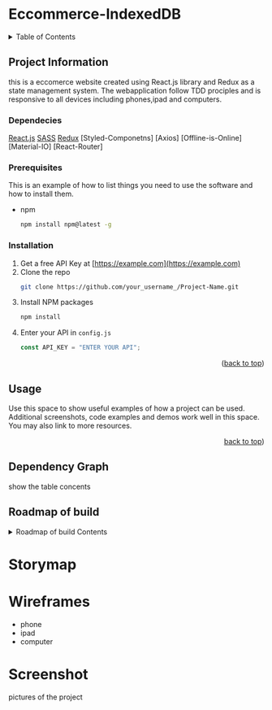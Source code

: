 # Eccommerce-IndexedDB

<details>
  <summary>Table of Contents</summary>
  <ol>
    <li>
      <a href="#about-the-project">About The Project</a>
      <ul>
        <li><a href="#built-with">Built With</a></li>
      </ul>
    </li>
    <li>
      <a href="#getting-started">Getting Started</a>
      <ul>
        <li><a href="#prerequisites">Prerequisites</a></li>
        <li><a href="#installation">Installation</a></li>
      </ul>
    </li>
    <li><a href="#usage">Usage</a></li>
    <li><a href="#dependency-graph">dependency Graph</a></li>
    <li><a href="#roadmap">Roadmap</a></li>
    <li><a href="#contributing">Contributing</a></li>
    <li><a href="#license">License</a></li>
    <li><a href="#acknowledgments">Acknowledgments</a></li>
  </ol>
</details>

## Project Information

this is a eccomerce website created using React.js library and Redux as a state management system. The webapplication follow TDD prociples and is responsive to all devices including phones,ipad and computers.

### Dependecies

[React.js](https://reactjs.org/)
[SASS](https://sass-lang.com/)
[Redux](https://redux.js.org/)
[Styled-Componetns]
[Axios]
[Offline-is-Online]
[Material-IO]
[React-Router]

### Prerequisites

This is an example of how to list things you need to use the software and how to install them.

- npm
  ```sh
  npm install npm@latest -g
  ```

### Installation

1. Get a free API Key at [https://example.com](https://example.com)
2. Clone the repo
   ```sh
   git clone https://github.com/your_username_/Project-Name.git
   ```
3. Install NPM packages
   ```sh
   npm install
   ```
4. Enter your API in `config.js`
   ```js
   const API_KEY = "ENTER YOUR API";
   ```

<p align="right">(<a href="#top">back to top</a>)</p>

## Usage

Use this space to show useful examples of how a project can be used. Additional screenshots, code examples and demos work well in this space. You may also link to more resources.

<p align="right"><a href="#top">back to top</a>)</p>

## Dependency Graph

show the table concents

## Roadmap of build

<details>
  <summary>Roadmap of build Contents</summary>
  <ol>
    <li>
      <a href=" ">StoryMap</a>
    </li>
    <li>
      <a href=" ">WireFrames</a>
      <ul>
        <li><a href=" ">Phone</a></li>
        <li><a href=" ">Ipad</a></li>
        <li><a href=" ">Computers</a></li>
      </ul>
    </li>
    <li><a href="#usage">Screenshots</a></li>
    <li><a href="#roadmap">Roadmap</a></li>

  </ol>
</details>

# Storymap

# Wireframes

- phone
- ipad
- computer

# Screenshot

pictures of the project
